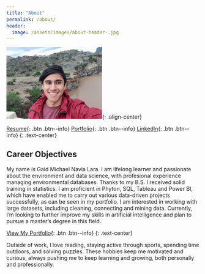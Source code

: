 ```yaml
---
title: "About"
permalink: /about/
header:
  image: /assets/images/about-header-.jpg 
---
```


<img src="/assets/images/foto_puente_800x600.jpg" width="250">{: .align-center}

[Resume](https://gamicna.github.io/cv/){: .btn .btn--info} [Portfolio](https://gamicna.github.io/portfolio/){: .btn .btn--info} [LinkedIn](https://www.linkedin.com/in/gaid-michael-navia-lara-46785ba2/){: .btn .btn--info}
{: .text-center}

## Career Objectives
My name is Gaid Michael Navia Lara. I am lifelong learner and passionate about the environment and data science, with profesional experience managing environmental databases. Thanks to my B.S. I received solid training in statistics. I am proficient in Phyton, SQL,  Tableau and Power BI, which have enabled me to carry out various data-driven projects successfully, as can be seen in my portfolio. I am interested in working with large datasets, including cleaning, connecting and mining data.
Currently, I’m looking to further improve my skills in artificial intelligence and plan to pursue a master’s degree in this field.

[View My Portfolio](https://gamicna.github.io/portfolio/){: .btn .btn--info}
{: .text-center}

Outside of work, I love reading, staying active through sports, spending time outdoors, and solving puzzles. These hobbies keep me motivated and curious, always pushing me to keep learning and growing, both personally and professionally.